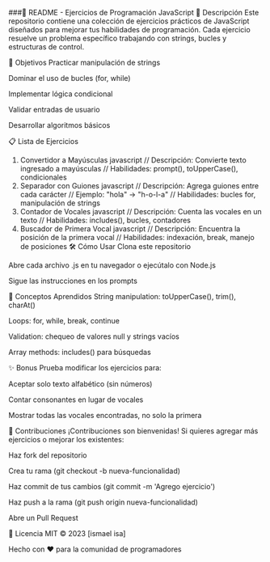 ###📝 README - Ejercicios de Programación JavaScript
📌 Descripción
Este repositorio contiene una colección de ejercicios prácticos de JavaScript diseñados para mejorar tus habilidades de programación. Cada ejercicio resuelve un problema específico trabajando con strings, bucles y estructuras de control.

🎯 Objetivos
Practicar manipulación de strings

Dominar el uso de bucles (for, while)

Implementar lógica condicional

Validar entradas de usuario

Desarrollar algoritmos básicos

📋 Lista de Ejercicios
1. Convertidor a Mayúsculas
javascript
// Descripción: Convierte texto ingresado a mayúsculas
// Habilidades: prompt(), toUpperCase(), condicionales
2. Separador con Guiones
javascript
// Descripción: Agrega guiones entre cada carácter
// Ejemplo: "hola" → "h-o-l-a"
// Habilidades: bucles for, manipulación de strings
3. Contador de Vocales
javascript
// Descripción: Cuenta las vocales en un texto
// Habilidades: includes(), bucles, contadores
4. Buscador de Primera Vocal
javascript
// Descripción: Encuentra la posición de la primera vocal
// Habilidades: indexación, break, manejo de posiciones
🛠️ Cómo Usar
Clona este repositorio

Abre cada archivo .js en tu navegador o ejecútalo con Node.js

Sigue las instrucciones en los prompts

🧠 Conceptos Aprendidos
String manipulation: toUpperCase(), trim(), charAt()

Loops: for, while, break, continue

Validation: chequeo de valores null y strings vacíos

Array methods: includes() para búsquedas

✨ Bonus
Prueba modificar los ejercicios para:

Aceptar solo texto alfabético (sin números)

Contar consonantes en lugar de vocales

Mostrar todas las vocales encontradas, no solo la primera

🤝 Contribuciones
¡Contribuciones son bienvenidas! Si quieres agregar más ejercicios o mejorar los existentes:

Haz fork del repositorio

Crea tu rama (git checkout -b nueva-funcionalidad)

Haz commit de tus cambios (git commit -m 'Agrego ejercicio')

Haz push a la rama (git push origin nueva-funcionalidad)

Abre un Pull Request

📜 Licencia
MIT © 2023 [ismael isa]

Hecho con ❤️ para la comunidad de programadores
